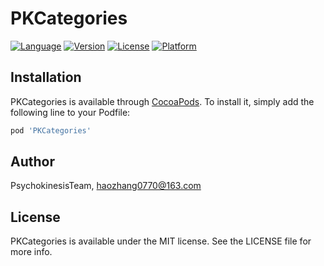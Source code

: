 # PKCategories

[![Language](https://img.shields.io/badge/Language-%20Objective--C%20-orange.svg)](https://travis-ci.org/pods/PKCategories)
[![Version](https://img.shields.io/badge/pod-v0.2.7-brightgreen.svg)](https://cocoapods.org/pods/PKCategories)
[![License](https://img.shields.io/badge/license-MIT-blue.svg)](https://cocoapods.org/pods/PKCategories)
[![Platform](https://img.shields.io/badge/platform-%20iOS8.0+%20-lightgrey.svg)](https://cocoapods.org/pods/PKCategories)

## Installation

PKCategories is available through [CocoaPods](https://cocoapods.org). To install
it, simply add the following line to your Podfile:

```ruby
pod 'PKCategories'
```

## Author

PsychokinesisTeam, haozhang0770@163.com

## License

PKCategories is available under the MIT license. See the LICENSE file for more info.


